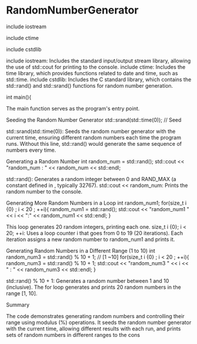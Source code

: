 # RandomNumberGenerator



include iostream

include ctime

include cstdlib

include iostream: Includes the standard input/output stream library, allowing the use of std::cout for printing to the console.
include ctime: Includes the time library, which provides functions related to date and time, such as std::time.
include cstdlib: Includes the C standard library, which contains the std::rand() and std::srand() functions for random number generation.


int main(){

The main function serves as the program's entry point.

Seeding the Random Number Generator
std::srand(std::time(0)); // Seed

std::srand(std::time(0)): Seeds the random number generator with the current time, ensuring different random numbers each time the program runs. Without this line, std::rand() would generate the same sequence of numbers every time.

Generating a Random Number
int random_num = std::rand();
std::cout << "random_num : " << random_num << std::endl;

std::rand(): Generates a random integer between 0 and RAND_MAX (a constant defined in <cstdlib>, typically 32767).
std::cout << random_num: Prints the random number to the console.


Generating More Random Numbers in a Loop
int random_num1;
for(size_t i {0} ; i < 20 ; ++i){
    random_num1 = std::rand();
    std::cout << "random_num1 " << i << ":" <<  random_num1 << std::endl;
}

This loop generates 20 random integers, printing each one.
size_t i {0}; i < 20; ++i: Uses a loop counter i that goes from 0 to 19 (20 iterations).
Each iteration assigns a new random number to random_num1 and prints it.

Generating Random Numbers in a Different Range (1 to 10)
int random_num3 = std::rand() % 10 + 1; // [1 ~10]
for(size_t i {0} ; i < 20 ; ++i){
    random_num3 = std::rand() % 10 + 1;
    std::cout << "random_num3 " << i << "  :   " <<  random_num3 << std::endl;
}

std::rand() % 10 + 1: Generates a random number between 1 and 10 (inclusive).
The for loop generates and prints 20 random numbers in the range [1, 10].

Summary

The code demonstrates generating random numbers and controlling their range using modulus (%) operations. It seeds the random number generator with the current time, allowing different results with each run, and prints sets of random numbers in different ranges to the cons



